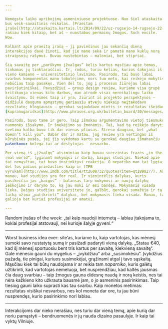 ```yaml
---
---

Nemėgstu laiko apribojimų asmeniniuose projektuose. Nuo šiol ataskaita
bus veik-savaitinis reikalas. [Praeitam
įraše](http://ataskaita.kartais.lt/2014/09/22/uz-rugsejo-14-rugsejo-22-2014.html)
rašiau kiek kitaip, bet aš – nuostabus permainų žmogus. Such excite.
Wow.

Kalbant apie praeitą įrašą – jį paviešinus jau sekančią dieną
interakcijos davė žinoti, kad jie mane seka ir pamatė mano kuklų norą
straipsnių rašymui. Buvau nustebintas – maloniai, bet stipriai.

Šią savaitę per „parūkymo įžvalgas“ kelis kartus mąsčiau apie temas,
tinkamas jų tinklaraščiui. Ir, rodos, turiu kelias, kurios šakojasi iš
vieno kamieno – universitetinio lavinimo. Pasirodo, tai buvo labai
svarbus komponentas mano tobulėjime, nors tuo metu, kai reikėjo mokytis,
nebūčiau taip pasakęs. Vien dėl to, jog į procesus žiūrėjau labai
paviršutiniškai. Pavyzdžiui – group design review, kuriame visa grupė
kritikuoja vienas kito darbus, man atrodė visai nereikalingu laiko
švaistymu. Iš esmės taip ir yra, žiūrint iš projekto perspektyvos –
didžiulė dauguma apmąstymų geriausiu atveju niekaip neįtakodavo
rezultato; blogiausiu – gerokai sujaukdavo mintis ir rezultatas išeidavo
[kupranugariškas](http://www.phrases.org.uk/bulletin_board/30/messages/1888.html).

Pasirodo, buvo tame ir gero. Taip išmokau argumentavimo vietoj tiesmuko
nuomonės išsakymo. Ir šnekėjimo su žmonėmis. Tai, kad tą reikėjo daryti
svetima kalba buvo tik dar vienas pliusas. Streso daugiau, bet „what
doesn’t kill you“. Dabar dar ir matau, jog review yra vertingas iš
kūrybinės pusės, jei jis vykdomas kartu su gerokai daugiau išmanančiu
pašnekovu: kolega tai ar dėstytojas – nesvarbu.

Per vieną iš „įžvalgų“ atsiminiau kaip buvau suerzintas frazės „in the
real world“, lyginant mokymąsi ir darbą, baigus studijas. Niekad apie
tai nemąsčiau, tai buvo instinktyvi reakcija. O nepatiko man tai lygiai
dėl tos pačios priežasties kaip ir [TPB
vyrukam](http://www.imdb.com/title/tt2608732/quotes?item=qt1898277). Aš
manau, kad studijos yra for real. Ir vienintėlis dalykas, kuris
pasikeičia jas „baigus“ – balansas tarp mokymosi ar naujų dalykų
ieškojimo ir darymo to, ką jau moki ir esi bandęs. Mokymasis visada
lieka. Baigus studijas universitete jo, galbūt, gerokai sumažėja ir tą
laiką užima „patikrinti“ dalykai, bet mokymasis lieka visada. Manau, tai
galioja bet kuriai profesijai ar amatui.

---
```


Random įrašas of the week: „tai kaip naudoji internetą – labiau
įtakojama to, kokiai profesijai atstovauji, nei kurioje šalyje gyveni.“

---

Worst business idea ever: site’as, kuriame tu, kaip vartotojas, kas
mėnesį sumoki savo nustatytą sumą ir pasižadi padaryti vieną dalyką.
„Statau €40, kad šį mėnesį sportuosiu bent tris kartus per savaitę,
kiekvieną savaitę“. Gale mėnesio gauni du mygelius – „įvykdžiau“ arba
„susimokėsiu“. Įvykdžius pažadą, tie pinigai, kuriuos susimokėjai,
grąžinami atgal į tavo sąskaitą. Mąsčiau kiek tai būtų naudojama ir ar
reikia tam _naparniko_, kuris galėtų užtikrinti, kad vartotojas
nemeluoja, bet nusprendžiau, kad kaltės jausmas čia daug svarbiau – taip
žmogus gauna didesnę naudą ir norą keistis, nes tai nėra kažkieno kito
užkrauta bausmė jam, o jo asmeninis pasirinkimas. Taip tiesiog gauni
laiko suprasti kas tau svarbu. Kaip monetos metimas: rezultatas visiškai
nesvarbus, nes kol moneta dar ore, tu jau būni nusprendęs, kurio
pasirinkimo nori labiau.

---

Interakcijoms dar nieko nerašiau, nes turiu dar vieną temą, apie kurią
dar noriu pamąstyti – bendruomenės ir jų nauda dizaino pasaulyje. Ir
kaip tai vyktų Vilniuje.
